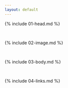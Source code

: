 ```yaml
---
layout: default
---
```


{% include 01-head.md %}

<br>

{% include 02-image.md %}

<br>

{% include 03-body.md %}

<br>

{% include 04-links.md %}
